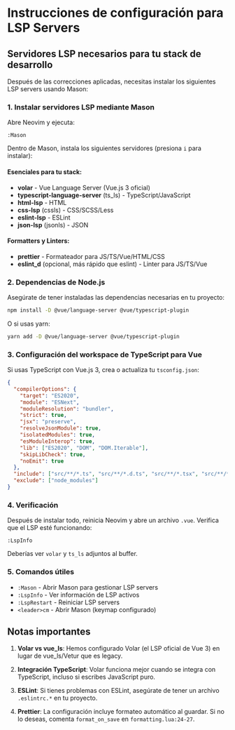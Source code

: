 # Instrucciones de configuración para LSP Servers

## Servidores LSP necesarios para tu stack de desarrollo

Después de las correcciones aplicadas, necesitas instalar los siguientes LSP servers usando Mason:

### 1. Instalar servidores LSP mediante Mason

Abre Neovim y ejecuta:

```vim
:Mason
```

Dentro de Mason, instala los siguientes servidores (presiona `i` para instalar):

#### Esenciales para tu stack:
- **volar** - Vue Language Server (Vue.js 3 oficial)
- **typescript-language-server** (ts_ls) - TypeScript/JavaScript
- **html-lsp** - HTML
- **css-lsp** (cssls) - CSS/SCSS/Less
- **eslint-lsp** - ESLint
- **json-lsp** (jsonls) - JSON

#### Formatters y Linters:
- **prettier** - Formateador para JS/TS/Vue/HTML/CSS
- **eslint_d** (opcional, más rápido que eslint) - Linter para JS/TS/Vue

### 2. Dependencias de Node.js

Asegúrate de tener instaladas las dependencias necesarias en tu proyecto:

```bash
npm install -D @vue/language-server @vue/typescript-plugin
```

O si usas yarn:

```bash
yarn add -D @vue/language-server @vue/typescript-plugin
```

### 3. Configuración del workspace de TypeScript para Vue

Si usas TypeScript con Vue.js 3, crea o actualiza tu `tsconfig.json`:

```json
{
  "compilerOptions": {
    "target": "ES2020",
    "module": "ESNext",
    "moduleResolution": "bundler",
    "strict": true,
    "jsx": "preserve",
    "resolveJsonModule": true,
    "isolatedModules": true,
    "esModuleInterop": true,
    "lib": ["ES2020", "DOM", "DOM.Iterable"],
    "skipLibCheck": true,
    "noEmit": true
  },
  "include": ["src/**/*.ts", "src/**/*.d.ts", "src/**/*.tsx", "src/**/*.vue"],
  "exclude": ["node_modules"]
}
```

### 4. Verificación

Después de instalar todo, reinicia Neovim y abre un archivo `.vue`. Verifica que el LSP esté funcionando:

```vim
:LspInfo
```

Deberías ver `volar` y `ts_ls` adjuntos al buffer.

### 5. Comandos útiles

- `:Mason` - Abrir Mason para gestionar LSP servers
- `:LspInfo` - Ver información de LSP activos
- `:LspRestart` - Reiniciar LSP servers
- `<leader>cm` - Abrir Mason (keymap configurado)

## Notas importantes

1. **Volar vs vue_ls**: Hemos configurado Volar (el LSP oficial de Vue 3) en lugar de vue_ls/Vetur que es legacy.

2. **Integración TypeScript**: Volar funciona mejor cuando se integra con TypeScript, incluso si escribes JavaScript puro.

3. **ESLint**: Si tienes problemas con ESLint, asegúrate de tener un archivo `.eslintrc.*` en tu proyecto.

4. **Prettier**: La configuración incluye formateo automático al guardar. Si no lo deseas, comenta `format_on_save` en `formatting.lua:24-27`.
